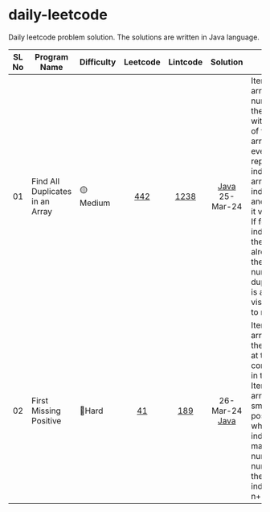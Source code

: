 # daily-leetcode

Daily leetcode problem solution.
The solutions are written in Java language.



| SL No | Program Name | Difficulty | Leetcode | Lintcode | Solution | Notes |
| :----: | --------- | ----- | :-----: | :-----: | :-----: | ----- |
| 01 | Find All Duplicates in an Array | 🟡Medium | [442](https://leetcode.com/problems/find-all-duplicates-in-an-array) | [1238](https://www.lintcode.com/problem/1238) | [Java](<./solutions/01_find-all-duplicates-in-an-array.java>) <br>25-Mar-24 | Iterate the array. As the numbers in the array are within the size of the array(n), so every number represents a index of the array. Visit the index(nums[i]) and and mark it visited(-ve). If for a index(nums[i]) the value is already -ve, the the nums[i] is a duplicate as it is already visited. Add it to result. |
| 02 | First Missing Positive | 🔴Hard | [41](https://leetcode.com/problems/first-missing-positive) | [189](https://www.lintcode.com/problem/189) | 26-Mar-24<br>[Java](<./solutions/02_first-missing-positive.java>) | Iterate the array and put the elements at there correct index in the array. Iterate the array find the smallest position where the index does not match the number. If all numbers in there correct index return n+1. |
